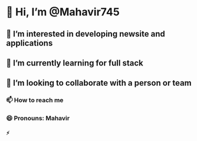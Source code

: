 # 👋 Hi, I’m @Mahavir745
## 👀 I’m interested in developing newsite and applications
## 🌱 I’m currently learning for full stack
## 💞️ I’m looking to collaborate with a person or team
### 📫 How to reach me 
### 😄 Pronouns: Mahavir
#### ⚡

<!---
Mahavir745/Mahavir745 is a ✨ special ✨ repository because its `README.md` (this file) appears on your GitHub profile.
You can click the Preview link to take a look at your changes.
--->
